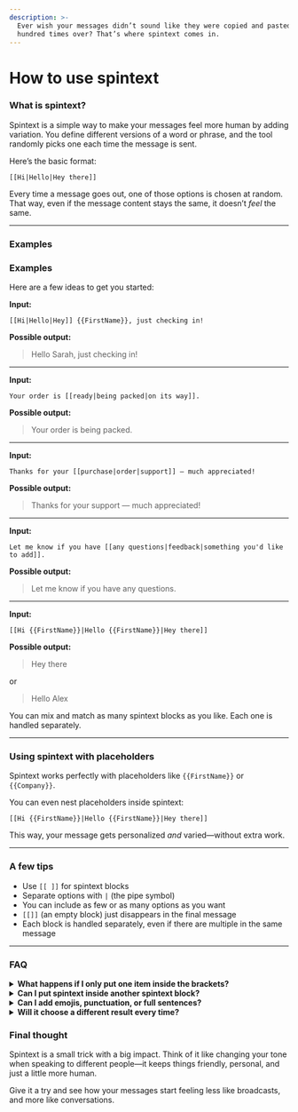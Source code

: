 ```yaml
---
description: >-
  Ever wish your messages didn’t sound like they were copied and pasted a
  hundred times over? That’s where spintext comes in.
---
```


# How to use spintext

### What is spintext?

Spintext is a simple way to make your messages feel more human by adding variation. You define different versions of a word or phrase, and the tool randomly picks one each time the message is sent.

Here’s the basic format:

```
[[Hi|Hello|Hey there]]
```

Every time a message goes out, one of those options is chosen at random. That way, even if the message content stays the same, it doesn’t _feel_ the same.

***

### Examples

### Examples

Here are a few ideas to get you started:

**Input:**

```
[[Hi|Hello|Hey]] {{FirstName}}, just checking in!
```

**Possible output:**

> Hello Sarah, just checking in!

***

**Input:**

```
Your order is [[ready|being packed|on its way]].
```

**Possible output:**

> Your order is being packed.

***

**Input:**

```
Thanks for your [[purchase|order|support]] — much appreciated!
```

**Possible output:**

> Thanks for your support — much appreciated!

***

**Input:**

```
Let me know if you have [[any questions|feedback|something you'd like to add]].
```

**Possible output:**

> Let me know if you have any questions.

***

**Input:**

```
[[Hi {{FirstName}}|Hello {{FirstName}}|Hey there]]
```

**Possible output:**

> Hey there

or

> Hello Alex

You can mix and match as many spintext blocks as you like. Each one is handled separately.

***

### Using spintext with placeholders

Spintext works perfectly with placeholders like `{{FirstName}}` or `{{Company}}`.

You can even nest placeholders inside spintext:

```
[[Hi {{FirstName}}|Hello {{FirstName}}|Hey there]]
```

This way, your message gets personalized _and_ varied—without extra work.

***

### A few tips

* Use `[[ ]]` for spintext blocks
* Separate options with `|` (the pipe symbol)
* You can include as few or as many options as you want
* `[[]]` (an empty block) just disappears in the final message
* Each block is handled separately, even if there are multiple in the same message

***

### FAQ

<details>

<summary><strong>What happens if I only put one item inside the brackets?</strong></summary>

It’ll just use that item—no randomization happens.

</details>

<details>

<summary><strong>Can I put spintext inside another spintext block?</strong></summary>

Nope. Nested spintext like `[[option1|[[nested1|nested2]]]]` isn’t supported. It’ll be ignored.

</details>

<details>

<summary><strong>Can I add emojis, punctuation, or full sentences?</strong></summary>

Absolutely. You can spin whole phrases if you like:

```
[[Thanks a lot!|Appreciate it.|Much obliged!]]
```

</details>

<details>

<summary><strong>Will it choose a different result every time?</strong></summary>

Yes—each message sent will process the spintext anew, picking random options independently.

</details>

### Final thought

Spintext is a small trick with a big impact. Think of it like changing your tone when speaking to different people—it keeps things friendly, personal, and just a little more human.

Give it a try and see how your messages start feeling less like broadcasts, and more like conversations.

